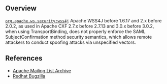 ## Overview
[`org.apache.ws.security:wss4j`](http://search.maven.org/#search%7Cga%7C1%7Ca%3A%22wss4j%22)
Apache WSS4J before 1.6.17 and 2.x before 2.0.2, as used in Apache CXF 2.7.x before 2.7.13 and 3.0.x before 3.0.2, when using TransportBinding, does not properly enforce the SAML SubjectConfirmation method security semantics, which allows remote attackers to conduct spoofing attacks via unspecified vectors.

## References

- [Apache Mailing List Archive](http://cxf.apache.org/security-advisories.data/CVE-2014-3623.txt.asc)
- [Redhat Bugzilla](https://bugzilla.redhat.com/CVE-2014-3623)

